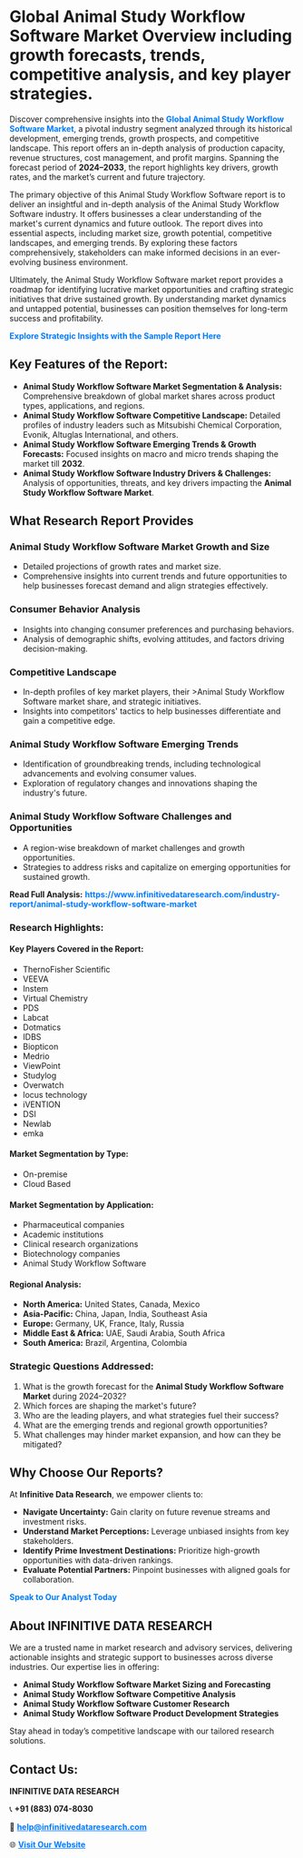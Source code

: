<h1>Global Animal Study Workflow Software Market Overview including growth forecasts, trends, competitive analysis, and key player strategies.</h1>
<p>
Discover comprehensive insights into the 
<a href="https://www.infinitivedataresearch.com/industry-report/animal-study-workflow-software-market" rel="dofollow" style="color: #007BFF; text-decoration: none;"><strong>Global Animal Study Workflow Software Market</strong></a>, a pivotal industry segment analyzed through its historical development, emerging trends, growth prospects, and competitive landscape. This report offers an in-depth analysis of production capacity, revenue structures, cost management, and profit margins. Spanning the forecast period of <strong>2024–2033</strong>, the report highlights key drivers, growth rates, and the market’s current and future trajectory.
</p>
<p>
The primary objective of this Animal Study Workflow Software report is to deliver an insightful and in-depth analysis of the Animal Study Workflow Software industry. It offers businesses a clear understanding of the market's current dynamics and future outlook. The report dives into essential aspects, including market size, growth potential, competitive landscapes, and emerging trends. By exploring these factors comprehensively, stakeholders can make informed decisions in an ever-evolving business environment.
</p>
<p>
Ultimately, the Animal Study Workflow Software market report provides a roadmap for identifying lucrative market opportunities and crafting strategic initiatives that drive sustained growth. By understanding market dynamics and untapped potential, businesses can position themselves for long-term success and profitability.
</p>
<p>
<a href="https://www.infinitivedataresearch.com/request-sample/reportId=110660" style="color: #007BFF; text-decoration: none;"><strong>Explore Strategic Insights with the Sample Report Here</strong></a>
</p>

<h2>Key Features of the Report:</h2>
<ul>
<li><strong>Animal Study Workflow Software Market Segmentation & Analysis:</strong> Comprehensive breakdown of global market shares across product types, applications, and regions.</li>
<li><strong>Animal Study Workflow Software Competitive Landscape:</strong> Detailed profiles of industry leaders such as Mitsubishi Chemical Corporation, Evonik, Altuglas International, and others.</li>
<li><strong>Animal Study Workflow Software Emerging Trends & Growth Forecasts:</strong> Focused insights on macro and micro trends shaping the market till <strong>2032</strong>.</li>
<li><strong>Animal Study Workflow Software Industry Drivers & Challenges:</strong> Analysis of opportunities, threats, and key drivers impacting the <strong>Animal Study Workflow Software Market</strong>.</li>
</ul>

<h2>What Research Report Provides</h2>
<h3>Animal Study Workflow Software Market Growth and Size</h3>
<ul>
<li>Detailed projections of growth rates and market size.</li>
<li>Comprehensive insights into current trends and future opportunities to help businesses forecast demand and align strategies effectively.</li>
</ul>

<h3>Consumer Behavior Analysis</h3>
<ul>
<li>Insights into changing consumer preferences and purchasing behaviors.</li>
<li>Analysis of demographic shifts, evolving attitudes, and factors driving decision-making.</li>
</ul>

<h3>Competitive Landscape</h3>
<ul>
<li>In-depth profiles of key market players, their >Animal Study Workflow Software market share, and strategic initiatives.</li>
<li>Insights into competitors' tactics to help businesses differentiate and gain a competitive edge.</li>
</ul>

<h3>Animal Study Workflow Software Emerging Trends</h3>
<ul>
<li>Identification of groundbreaking trends, including technological advancements and evolving consumer values.</li>
<li>Exploration of regulatory changes and innovations shaping the industry's future.</li>
</ul>

<h3>Animal Study Workflow Software Challenges and Opportunities</h3>
<ul>
<li>A region-wise breakdown of market challenges and growth opportunities.</li>
<li>Strategies to address risks and capitalize on emerging opportunities for sustained growth.</li>
</ul>
<p><strong>Read Full Analysis:</strong> <a href="https://www.infinitivedataresearch.com/industry-report/animal-study-workflow-software-market" rel="dofollow" style="color: #007BFF; text-decoration: none;"><strong>https://www.infinitivedataresearch.com/industry-report/animal-study-workflow-software-market</strong></a></p>
<h3>Research Highlights:</h3>
<h4>Key Players Covered in the Report:</h4>
<ul><li>ThernoFisher Scientific</li><li>VEEVA</li><li>Instem</li><li>Virtual Chemistry</li><li>PDS</li><li>Labcat</li><li>Dotmatics</li><li>IDBS</li><li>Biopticon</li><li>Medrio</li><li>ViewPoint</li><li>Studylog</li><li>Overwatch</li><li>locus technology</li><li>iVENTION</li><li>DSI</li><li>Newlab</li><li>emka</li></ul>
<h4>Market Segmentation by Type:</h4>
<ul><li>On-premise</li><li>Cloud Based</li></ul>
<h4>Market Segmentation by Application:</h4>
<ul><li>Pharmaceutical companies</li><li>Academic institutions</li><li>Clinical research organizations</li><li>Biotechnology companies</li><li>Animal Study Workflow Software</li></ul>

<h4>Regional Analysis:</h4>
<ul>
<li><strong>North America:</strong> United States, Canada, Mexico</li>
<li><strong>Asia-Pacific:</strong> China, Japan, India, Southeast Asia</li>
<li><strong>Europe:</strong> Germany, UK, France, Italy, Russia</li>
<li><strong>Middle East & Africa:</strong> UAE, Saudi Arabia, South Africa</li>
<li><strong>South America:</strong> Brazil, Argentina, Colombia</li>
</ul>

<h3>Strategic Questions Addressed:</h3>
<ol>
<li>What is the growth forecast for the <strong>Animal Study Workflow Software Market</strong> during 2024–2032?</li>
<li>Which forces are shaping the market's future?</li>
<li>Who are the leading players, and what strategies fuel their success?</li>
<li>What are the emerging trends and regional growth opportunities?</li>
<li>What challenges may hinder market expansion, and how can they be mitigated?</li>
</ol>

<h2>Why Choose Our Reports?</h2>
<p>At <strong>Infinitive Data Research</strong>, we empower clients to:</p>
<ul>
<li><strong>Navigate Uncertainty:</strong> Gain clarity on future revenue streams and investment risks.</li>
<li><strong>Understand Market Perceptions:</strong> Leverage unbiased insights from key stakeholders.</li>
<li><strong>Identify Prime Investment Destinations:</strong> Prioritize high-growth opportunities with data-driven rankings.</li>
<li><strong>Evaluate Potential Partners:</strong> Pinpoint businesses with aligned goals for collaboration.</li>
</ul>
<p><a href="https://www.infinitivedataresearch.com/industry-report/animal-study-workflow-software-market" rel="dofollow" style="color: #007BFF; text-decoration: none;"><strong>Speak to Our Analyst Today</strong></a></p>

<h2>About INFINITIVE DATA RESEARCH</h2>
<p>We are a trusted name in market research and advisory services, delivering actionable insights and strategic support to businesses across diverse industries. Our expertise lies in offering:</p>
<ul>
<li><strong>Animal Study Workflow Software Market Sizing and Forecasting</strong></li>
<li><strong>Animal Study Workflow Software Competitive Analysis</strong></li>
<li><strong>Animal Study Workflow Software Customer Research</strong></li>
<li><strong>Animal Study Workflow Software Product Development Strategies</strong></li>
</ul>
<p>Stay ahead in today’s competitive landscape with our tailored research solutions.</p>

<h2>Contact Us:</h2>
<p><strong>INFINITIVE DATA RESEARCH</strong></p>
<p>📞 <strong>+91 (883) 074-8030</strong></p>
<p>📧 <strong><a href="mailto:help@infinitivedataresearch.com" style="color: #007BFF;">help@infinitivedataresearch.com</a></strong></p>
<p>🌐 <strong><a href="https://www.infinitivedataresearch.com" rel="dofollow" style="color: #007BFF;">Visit Our Website</a></strong></p>